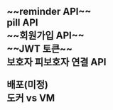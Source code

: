 <H2>~~reminder API~~<br>
pill API<br>
~~회원가입 API~~<br>
~~JWT 토큰~~<br>
보호자 피보호자 연결 API<br>

배포(미정)<br>
도커 vs VM<br>

